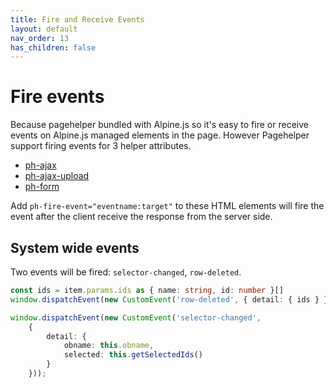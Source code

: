 ```yaml
---
title: Fire and Receive Events
layout: default
nav_order: 13 
has_children: false
---
```


# Fire events

Because pagehelper bundled with Alpine.js so it's easy to fire or receive events on Alpine.js managed elements in the page. However Pagehelper support firing events for 3 helper attributes.

* [ph-ajax](ph-ajax/)  
* [ph-ajax-upload](ph-ajax-upload/)
* [ph-form](ph-form/)

Add `ph-fire-event="eventname:target"` to these HTML elements will fire the event after the client receive the response from the server side.

## System wide events

Two events will be fired: `selector-changed`, `row-deleted`.

```typescript
const ids = item.params.ids as { name: string, id: number }[]
window.dispatchEvent(new CustomEvent('row-deleted', { detail: { ids } }))
```

```typescript
window.dispatchEvent(new CustomEvent('selector-changed',
	{
		detail: {
			obname: this.obname,
			selected: this.getSelectedIds()
		}
	}));
```